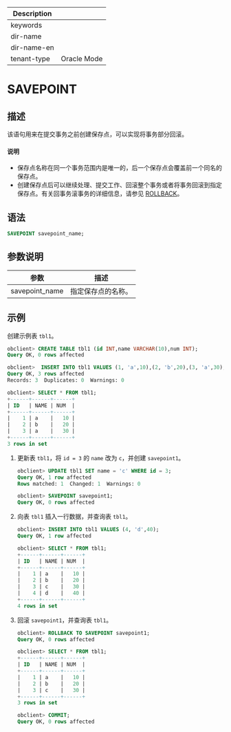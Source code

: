 | Description   |                 |
|---------------|-----------------|
| keywords      |                 |
| dir-name      |                 |
| dir-name-en   |                 |
| tenant-type   | Oracle Mode     |

# SAVEPOINT

## 描述

该语句用来在提交事务之前创建保存点，可以实现将事务部分回滚。

  <main id="notice" type='explain'>
    <h4>说明</h4>
    <ul>
    <li>保存点名称在同一个事务范围内是唯一的，后一个保存点会覆盖前一个同名的保存点。</li>
    <li>创建保存点后可以继续处理、提交工作、回滚整个事务或者将事务回滚到指定保存点。有关回事务滚事务的详细信息，请参见 <a href="../300.dcl-of-oracle-mode/3000.rollback-of-oracle-mode.md">ROLLBACK</a>。</li>
    </ul>
  </main>

## 语法

```sql
SAVEPOINT savepoint_name;
```

## 参数说明

|       参数       |    描述     |
|----------------|-----------|
| savepoint_name | 指定保存点的名称。 |

## 示例

创建示例表 `tbl1`。

```sql
obclient> CREATE TABLE tbl1 (id INT,name VARCHAR(10),num INT);
Query OK, 0 rows affected

obclient>  INSERT INTO tbl1 VALUES (1, 'a',10),(2, 'b',20),(3, 'a',30);
Query OK, 3 rows affected
Records: 3  Duplicates: 0  Warnings: 0

obclient> SELECT * FROM tbl1;
+------+------+------+
| ID   | NAME | NUM  |
+------+------+------+
|    1 | a    |   10 |
|    2 | b    |   20 |
|    3 | a    |   30 |
+------+------+------+
3 rows in set
```

1. 更新表 `tbl1`，将 `id = 3` 的 `name` 改为 `c`，并创建 `savepoint1`。

   ```sql
   obclient> UPDATE tbl1 SET name = 'c' WHERE id = 3;
   Query OK, 1 row affected
   Rows matched: 1  Changed: 1  Warnings: 0

   obclient> SAVEPOINT savepoint1;
   Query OK, 0 rows affected
   ```

2. 向表 `tbl1` 插入一行数据，并查询表 `tbl1`。

   ```sql
   obclient> INSERT INTO tbl1 VALUES (4, 'd',40);
   Query OK, 1 row affected

   obclient> SELECT * FROM tbl1;
   +------+------+------+
   | ID   | NAME | NUM  |
   +------+------+------+
   |    1 | a    |   10 |
   |    2 | b    |   20 |
   |    3 | c    |   30 |
   |    4 | d    |   40 |
   +------+------+------+
   4 rows in set
   ```

3. 回滚 `savepoint1`，并查询表 `tbl1`。

   ```sql
   obclient> ROLLBACK TO SAVEPOINT savepoint1;
   Query OK, 0 rows affected

   obclient> SELECT * FROM tbl1;
   +------+------+------+
   | ID   | NAME | NUM  |
   +------+------+------+
   |    1 | a    |   10 |
   |    2 | b    |   20 |
   |    3 | c    |   30 |
   +------+------+------+
   3 rows in set

   obclient> COMMIT;
   Query OK, 0 rows affected
   ```
